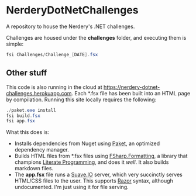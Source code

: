 # NerderyDotNetChallenges

A repository to house the Nerdery's .NET challenges.

Challenges are housed under the **challenges** folder, and executing them is simple:

```PowerShell
fsi Challenges/Challenge_[DATE].fsx
```

## Other stuff

This code is also running in the cloud at https://nerdery-dotnet-challenges.herokuapp.com.  Each \*.fsx file has been built into an HTML page by compilation.  Running this site locally requires the following:

```Powershell
./paket.exe install
fsi build.fsx
fsi app.fsx
```

What this does is:
 - Installs dependencies from Nuget using [Paket](http://fsprojects.github.io/Paket/), an optimized dependency manager.
 - Builds HTML files from \*.fsx files using [FSharp.Formatting](http://tpetricek.github.io/FSharp.Formatting/), a library that champions [Literate Programming](http://en.wikipedia.org/wiki/Literate_programming), and does it *well*.  It also builds markdown files.
 - The **app.fsx** file runs a [Suave.IO](http://suave.io/) server, which very succinctly serves HTML/CSS files to the user.  This supports [Razor](https://github.com/SuaveIO/suave/blob/f5a0c5cdd9c1b29353e778b3e6bb3c049f9ba96b/src/Suave.Razor/Library.fs) syntax, although undocumented.  I'm just using it for file serving.
